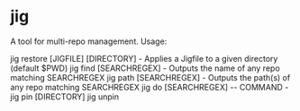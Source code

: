 jig
===

A tool for multi-repo management. Usage:


jig restore [JIGFILE] [DIRECTORY] - Applies a Jigfile to a given directory (default $PWD)
jig find [SEARCHREGEX] - Outputs the name of any repo matching SEARCHREGEX
jig path [SEARCHREGEX] - Outputs the path(s) of any repo matching SEARCHREGEX
jig do [SEARCHREGEX] -- COMMAND - 
jig pin [DIRECTORY]
jig unpin
